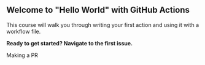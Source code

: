 ## Welcome to "Hello World" with GitHub Actions

This course will walk you through writing your first action and using it with a workflow file. 

**Ready to get started? Navigate to the first issue.**

Making a PR
